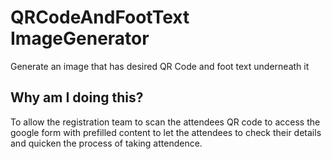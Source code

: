 # QRCodeAndFootText ImageGenerator 
Generate an image that has desired QR Code and foot text underneath it

## Why am I doing this?
To allow the registration team to scan the attendees QR code to access the google form with prefilled content to let the attendees to check their details and quicken the process of taking attendence.
